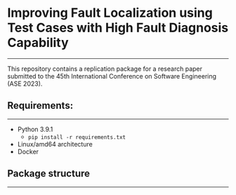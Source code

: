 # Improving Fault Localization using Test Cases with High Fault Diagnosis Capability
***
This repository contains a replication package for a research paper submitted to the 45th International Conference on Software Engineering (ASE 2023).

## Requirements:
***
+ Python 3.9.1
  + ``` pip install -r requirements.txt ```
+ Linux/amd64 architecture
+ Docker 

## Package structure
***
